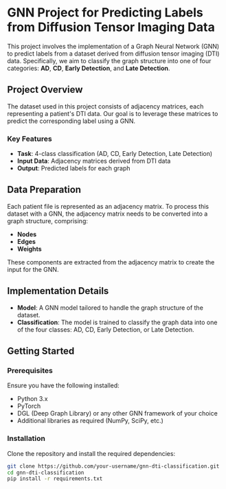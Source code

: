 # GNN Project for Predicting Labels from Diffusion Tensor Imaging Data

This project involves the implementation of a Graph Neural Network (GNN) to predict labels from a dataset derived from diffusion tensor imaging (DTI) data. Specifically, we aim to classify the graph structure into one of four categories: **AD**, **CD**, **Early Detection**, and **Late Detection**.

## Project Overview

The dataset used in this project consists of adjacency matrices, each representing a patient's DTI data. Our goal is to leverage these matrices to predict the corresponding label using a GNN.

### Key Features
- **Task**: 4-class classification (AD, CD, Early Detection, Late Detection)
- **Input Data**: Adjacency matrices derived from DTI data
- **Output**: Predicted labels for each graph

## Data Preparation

Each patient file is represented as an adjacency matrix. To process this dataset with a GNN, the adjacency matrix needs to be converted into a graph structure, comprising:

- **Nodes**
- **Edges**
- **Weights**

These components are extracted from the adjacency matrix to create the input for the GNN.

## Implementation Details

- **Model**: A GNN model tailored to handle the graph structure of the dataset.
- **Classification**: The model is trained to classify the graph data into one of the four classes: AD, CD, Early Detection, or Late Detection.

## Getting Started

### Prerequisites

Ensure you have the following installed:

- Python 3.x
- PyTorch
- DGL (Deep Graph Library) or any other GNN framework of your choice
- Additional libraries as required (NumPy, SciPy, etc.)

### Installation

Clone the repository and install the required dependencies:

```bash
git clone https://github.com/your-username/gnn-dti-classification.git
cd gnn-dti-classification
pip install -r requirements.txt


